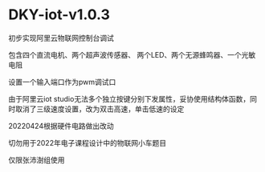 # DKY-iot-v1.0.3
 
初步实现阿里云物联网控制台调试

包含四个直流电机、两个超声波传感器、
两个LED、两个无源蜂鸣器、一个光敏电阻

设置一个输入端口作为pwm调试口

由于阿里云iot studio无法多个独立按键分别下发属性，妥协使用结构体函数，同时取消了三级速度设置，改为双击高速，单击低速的设定

20220424根据硬件电路做出改动

切勿用于2022年电子课程设计中的物联网小车题目

仅限张沛澍组使用
